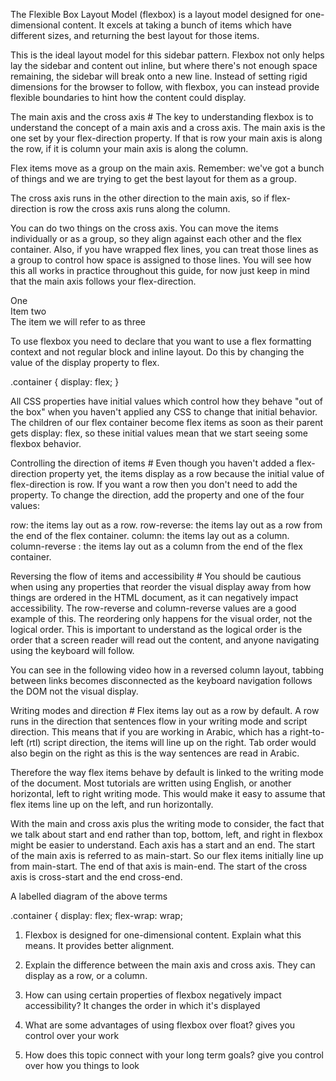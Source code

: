 The Flexible Box Layout Model (flexbox) is a layout model designed for one-dimensional content. It excels at taking a bunch of items which have different sizes, and returning the best layout for those items.

This is the ideal layout model for this sidebar pattern. Flexbox not only helps lay the sidebar and content out inline, but where there's not enough space remaining, the sidebar will break onto a new line. Instead of setting rigid dimensions for the browser to follow, with flexbox, you can instead provide flexible boundaries to hint how the content could display.

The main axis and the cross axis #
The key to understanding flexbox is to understand the concept of a main axis and a cross axis. The main axis is the one set by your flex-direction property. If that is row your main axis is along the row, if it is column your main axis is along the column.

Flex items move as a group on the main axis. Remember: we've got a bunch of things and we are trying to get the best layout for them as a group.

The cross axis runs in the other direction to the main axis, so if flex-direction is row the cross axis runs along the column.

You can do two things on the cross axis. You can move the items individually or as a group, so they align against each other and the flex container. Also, if you have wrapped flex lines, you can treat those lines as a group to control how space is assigned to those lines. You will see how this all works in practice throughout this guide, for now just keep in mind that the main axis follows your flex-direction.

<div class="container" id="container">
  <div>One</div>
  <div>Item two</div>
  <div>The item we will refer to as three</div>
</div>

To use flexbox you need to declare that you want to use a flex formatting context and not regular block and inline layout. Do this by changing the value of the display property to flex.

.container {
  display: flex;
}

All CSS properties have initial values which control how they behave "out of the box" when you haven't applied any CSS to change that initial behavior. The children of our flex container become flex items as soon as their parent gets display: flex, so these initial values mean that we start seeing some flexbox behavior.

Controlling the direction of items #
Even though you haven't added a flex-direction property yet, the items display as a row because the initial value of flex-direction is row. If you want a row then you don't need to add the property. To change the direction, add the property and one of the four values:

row: the items lay out as a row.
row-reverse: the items lay out as a row from the end of the flex container.
column: the items lay out as a column.
column-reverse : the items lay out as a column from the end of the flex container.

Reversing the flow of items and accessibility #
You should be cautious when using any properties that reorder the visual display away from how things are ordered in the HTML document, as it can negatively impact accessibility. The row-reverse and column-reverse values are a good example of this. The reordering only happens for the visual order, not the logical order. This is important to understand as the logical order is the order that a screen reader will read out the content, and anyone navigating using the keyboard will follow.

You can see in the following video how in a reversed column layout, tabbing between links becomes disconnected as the keyboard navigation follows the DOM not the visual display.

Writing modes and direction #
Flex items lay out as a row by default. A row runs in the direction that sentences flow in your writing mode and script direction. This means that if you are working in Arabic, which has a right-to-left (rtl) script direction, the items will line up on the right. Tab order would also begin on the right as this is the way sentences are read in Arabic.

Therefore the way flex items behave by default is linked to the writing mode of the document. Most tutorials are written using English, or another horizontal, left to right writing mode. This would make it easy to assume that flex items line up on the left, and run horizontally.

With the main and cross axis plus the writing mode to consider, the fact that we talk about start and end rather than top, bottom, left, and right in flexbox might be easier to understand. Each axis has a start and an end. The start of the main axis is referred to as main-start. So our flex items initially line up from main-start. The end of that axis is main-end. The start of the cross axis is cross-start and the end cross-end.

A labelled diagram of the above terms

.container {
  display: flex;
  flex-wrap: wrap;


1. Flexbox is designed for one-dimensional content. Explain what this means.
It provides better alignment.
2. Explain the difference between the main axis and cross axis.
They can display as a row, or a column.

3. How can using certain properties of flexbox negatively impact accessibility?
It changes the order in which it's displayed

1. What are some advantages of using flexbox over float?
gives you control over your work

2. How does this topic connect with your long term goals?
give you control over how you things to look
